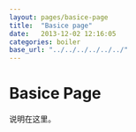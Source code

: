 ```yaml
---
layout: pages/basice-page
title:  "Basice page"
date:   2013-12-02 12:16:05
categories: boiler 
base_url: "../../../../../../"
---
```


<h1 id="basice_page">Basice Page</h1>
<p>说明在这里。</p>
